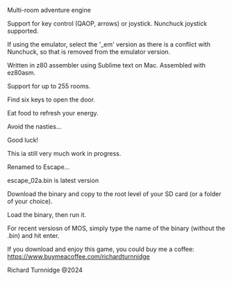 Multi-room adventure engine

Support for key control (QAOP, arrows) or joystick. Nunchuck joystick supported.

If using the emulator, select the '_em' version as there is a conflict with Nunchuck, so that is removed from the emulator version.

Written in z80 assembler using Sublime text on Mac.
Assembled with ez80asm.

Support for up to 255 rooms.

Find six keys to open the door.

Eat food to refresh your energy.

Avoid the nasties...

Good luck!

This ia still very much work in progress.

Renamed to Escape...

escape_02a.bin is latest version

Download the binary and copy to the root level of your SD card (or a folder of your choice). 

Load the binary, then run it.

For recent versiosn of MOS, simply type the name of the binary (without the .bin) and hit enter.

If you download and enjoy this game, you could buy me a coffee:
https://www.buymeacoffee.com/richardturnnidge



Richard Turnnidge @2024
